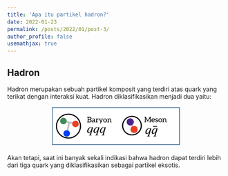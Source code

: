 ```yaml
---
title: 'Apa itu partikel hadron?'
date: 2022-01-23
permalink: /posts/2022/01/post-3/
author_profile: false
usemathjax: true
---
```


<h2>Hadron</h2>

Hadron merupakan sebuah partikel komposit yang terdiri atas quark yang terikat dengan interaksi kuat. 
Hadron diklasifikasikan menjadi dua yaitu:

<center><img src='/images/hadron.png' style="width:60%"></center>

Akan tetapi, saat ini banyak sekali indikasi bahwa hadron dapat terdiri lebih dari tiga quark yang diklasifikasikan sebagai partikel eksotis.



